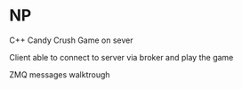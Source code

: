 # NP

C++ Candy Crush Game on sever

Client able to connect to server via broker and play the game



ZMQ messages walktrough


